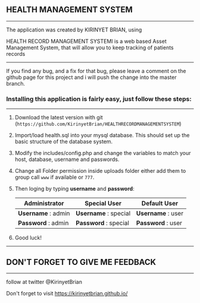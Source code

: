 ## HEALTH MANAGEMENT SYSTEM


- - - -

The application was  created by KIRINYET BRIAN, using 

HEALTH RECORD MANAGEMENT SYSTEMI is a web based Asset Management  System, that will allow you to keep tracking of patients records
****

If you find any bug, and a fix for that bug, please leave a comment on the github page for this project and i will push the change into the master branch.


### Installing this application is fairly easy, just follow these steps:
****


1. Download the latest version with git (`https://github.com/KirinyetBrian/HEALTHRECORDMANAGEMENTSYSTEM`)

2. Import/load health.sql into your mysql database. This should set up the basic structure of the database system.

3. Modify the includes/config.php and change the variables to match your host, database, username and passwords.

4. Change all Folder permission inside uploads folder either add them to group call `www` if available or `777`.

5. Then loging by typing **username** and **password**:


   Administrator        | Special User           | Default User
   ---------------------| -----------------------| -------------------
   **Username** : admin | **Username** : special | **Username** : user
   **Password** : admin | **Password** : special | **Password** : user

6. Good luck!  

- - - -

## DON'T FORGET TO GIVE ME FEEDBACK ##

- - - -

follow at twitter @KirinyetBrian 

Don't forget to visit https://kirinyetbrian.github.io/
